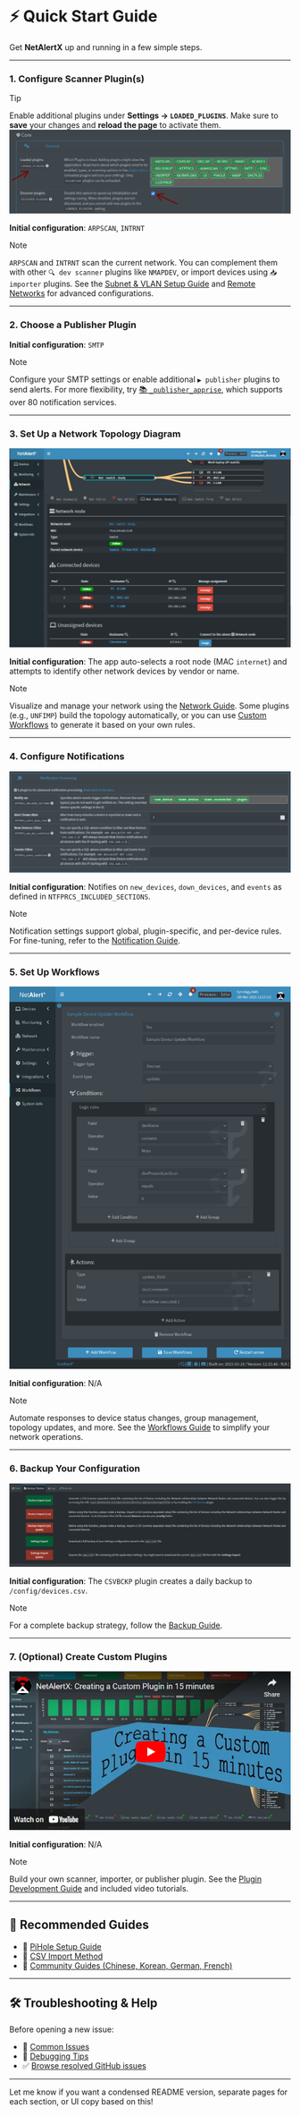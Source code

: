 # ⚡ Quick Start Guide

Get **NetAlertX** up and running in a few simple steps.

---

### 1. Configure Scanner Plugin(s)

> [!TIP]
> Enable additional plugins under **Settings → `LOADED_PLUGINS`**.
> Make sure to **save** your changes and **reload the page** to activate them.
> ![Loaded plugins settings](./img/PLUGINS/loaded_plugins_setting.png)

**Initial configuration**: `ARPSCAN`, `INTRNT`

> [!NOTE]
> `ARPSCAN` and `INTRNT` scan the current network. You can complement them with other `🔍 dev scanner` plugins like `NMAPDEV`, or import devices using `📥 importer` plugins.
> See the [Subnet & VLAN Setup Guide](./SUBNETS.md) and [Remote Networks](./REMOTE_NETWORKS.md) for advanced configurations.

---

### 2. Choose a Publisher Plugin

**Initial configuration**: `SMTP`

> [!NOTE]
> Configure your SMTP settings or enable additional `▶️ publisher` plugins to send alerts.
> For more flexibility, try [📚 `_publisher_apprise`](/front/plugins/_publisher_apprise/), which supports over 80 notification services.

---

### 3. Set Up a Network Topology Diagram

![Network tree](./img/NETWORK_TREE/Network_tree_details.png)

**Initial configuration**: The app auto-selects a root node (MAC `internet`) and attempts to identify other network devices by vendor or name.

> [!NOTE]
> Visualize and manage your network using the [Network Guide](./NETWORK_TREE.md).
> Some plugins (e.g., `UNFIMP`) build the topology automatically, or you can use [Custom Workflows](./WORKFLOWS.md) to generate it based on your own rules.

---

### 4. Configure Notifications

![Notification settings](./img/NOTIFICATIONS/Global-notification-settings.png)

**Initial configuration**: Notifies on `new_devices`, `down_devices`, and `events` as defined in `NTFPRCS_INCLUDED_SECTIONS`.

> [!NOTE]
> Notification settings support global, plugin-specific, and per-device rules.
> For fine-tuning, refer to the [Notification Guide](./NOTIFICATIONS.md).

---

### 5. Set Up Workflows

![Workflows](./img/WORKFLOWS/workflows.png)

**Initial configuration**: N/A

> [!NOTE]
> Automate responses to device status changes, group management, topology updates, and more.
> See the [Workflows Guide](./WORKFLOWS.md) to simplify your network operations.

---

### 6. Backup Your Configuration

![Backups](./img/BACKUPS/Maintenance_Backup_Restore.png)

**Initial configuration**: The `CSVBCKP` plugin creates a daily backup to `/config/devices.csv`.

> [!NOTE]
> For a complete backup strategy, follow the [Backup Guide](./BACKUPS.md).

---

### 7. (Optional) Create Custom Plugins

[![Custom Plugin Video](./img/YouTube_thumbnail.png)](https://youtu.be/cdbxlwiWhv8)

**Initial configuration**: N/A

> [!NOTE]
> Build your own scanner, importer, or publisher plugin.
> See the [Plugin Development Guide](./PLUGINS_DEV.md) and included video tutorials.

---

## 📁 Recommended Guides

* 📘 [PiHole Setup Guide](./PIHOLE_GUIDE.md)
* 📘 [CSV Import Method](./DEVICES_BULK_EDITING.md)
* 📘 [Community Guides (Chinese, Korean, German, French)](./COMMUNITY_GUIDES.md)

---

## 🛠️ Troubleshooting & Help

Before opening a new issue:

* 📘 [Common Issues](./COMMON_ISSUES.md)
* 🧰 [Debugging Tips](./DEBUG_TIPS.md)
* ✅ [Browse resolved GitHub issues](https://github.com/jokob-sk/NetAlertX/issues?q=is%3Aissue+is%3Aclosed)

---

Let me know if you want a condensed README version, separate pages for each section, or UI copy based on this!
